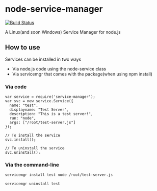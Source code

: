 # node-service-manager
[![Build Status](https://travis-ci.org/ArmedGuy/node-service-manager.png?branch=master)](https://travis-ci.org/ArmedGuy/node-service-manager)

A Linux(and soon Windows) Service Manager for node.js


## How to use
Services can be installed in two ways
* Via node.js code using the node-service class
* Via servicemgr that comes with the package(when using npm install)



### Via code
```node
var service = require('service-manager');
var svc = new service.Service({
  name: "test",
  displayname: "Test Server",
  description: "This is a test server!",
  run: "node",
  args: ["/root/test-server.js"]
});

// To install the service
svc.install();

// To uninstall the service
svc.uninstall();
```

### Via the command-line
```bash
servicemgr install test node /root/test-server.js

servicemgr uninstall test
```
